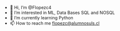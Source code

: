 - 👋 Hi, I’m @Flopezc4
- 👀 I’m interested in ML, Data Bases SQL and NOSQL
- 🌱 I’m currently learning Python
- 📫 How to reach me flopezc@alumnosuls.cl

<!---
Flopezc4/Flopezc4 is a ✨ special ✨ repository because its `README.md` (this file) appears on your GitHub profile.
You can click the Preview link to take a look at your changes.
--->
